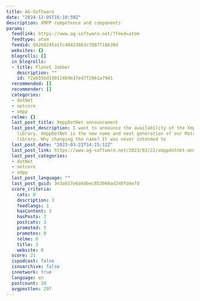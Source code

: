 ```yaml
---
title: AG-Software
date: "2024-12-05T16:10:50Z"
description: XMPP competence and components
params:
  feedlink: https://www.ag-software.net/?feed=atom
  feedtype: atom
  feedid: d4260245a1fc48423863c7097f18639d
  websites: {}
  blogrolls: []
  in_blogrolls:
  - title: Planet Jabber
    description: ""
    id: f2ab55bd190114b9e37ed7f2961a79d1
  recommended: []
  recommender: []
  categories:
  - dotNet
  - netcore
  - xmpp
  relme: {}
  last_post_title: XmppDotNet announcement
  last_post_description: I want to announce the availability of the XmppDotNet XMPP
    library. XmppDotNet is the new name and next generation of our MatriX vNext XMPP
    library. Why changing the name? It was never intended to
  last_post_date: "2023-03-22T14:15:12Z"
  last_post_link: https://www.ag-software.net/2023/03/22/xmppdotnet-announcement/
  last_post_categories:
  - dotNet
  - netcore
  - xmpp
  last_post_language: ""
  last_post_guid: 3e3a017e6d4dbec853060ad240fd4efd
  score_criteria:
    cats: 0
    description: 3
    feedlangs: 1
    hasContent: 3
    hasPosts: 3
    postcats: 3
    promoted: 5
    promotes: 0
    relme: 0
    title: 3
    website: 0
  score: 21
  ispodcast: false
  isnoarchive: false
  innetwork: true
  language: en
  postcount: 10
  avgpostlen: 297
---
```

